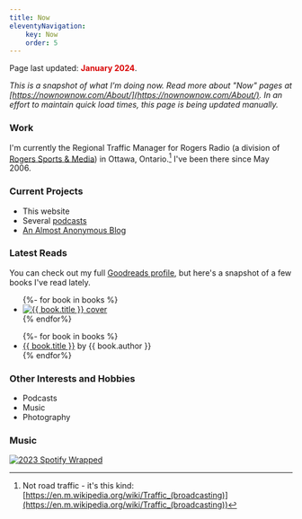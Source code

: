 ```yaml
---
title: Now
eleventyNavigation: 
    key: Now
    order: 5
---
```


<p class="now-page">Page last updated: <strong style="color:#d90202;"> January 2024</strong>.</p>


*This is a snapshot of what I'm doing now. Read more about "Now" pages at [https://nownownow.com/About/](https://nownownow.com/About/). In an effort to maintain quick load times, this page is being updated manually.*

### Work 
I'm currently the Regional Traffic Manager for Rogers Radio (a division of <a href="https://www.rogerssportsandmedia.com" target="_blank">Rogers Sports & Media</a>) in Ottawa, Ontario.[^1] I've been there since May 2006. 

### Current Projects  

* This website 
* Several [podcasts](/podcasts/)
* [An Almost Anonymous Blog](https://lwgrs.bearblog.dev) 

### Latest Reads 

You can check out my full [Goodreads profile](https://www.goodreads.com/user/show/2474979-stephen-gower), but here's a snapshot of a few books I've read lately. 

<!-- Book covers -->

<ul class="booknav">
{%- for book in books %}
 <li class="book-item"><a href="{{ book.url }}"><img class="book" src="{{ book.cover }}" alt="{{ book.title }} cover" title="{{ book.title}} by {{ book.author }}"></a></li> 
{% endfor%}
</ul>

<ul>
<!-- Book list -->
{%- for book in books %} 
<li><a href="{{ book.url }}">{{ book.title }}</a> by {{ book.author }} </li>
{% endfor%}
</ul> 

<!--
[Spider-Man: Life Story](https://www.goodreads.com/book/show/44286872-spider-man) by Chip Zdarsky and Mark Bagley (Illustrator)
[Moon of the Crusted Snow](https://www.goodreads.com/book/show/39082248-moon-of-the-crusted-snow) by Waubgeshig Rice 
[The Caves of Steel](https://www.goodreads.com/book/show/11097712-the-caves-of-steel) by Isaac Asimov 
[Red Team Blues](https://www.goodreads.com/book/show/60784891-red-team-blues) by Cory Doctorow 
-->

### Other Interests and Hobbies 
* Podcasts
* Music 
* Photography 

### Music

[![2023 Spotify Wrapped](/images/2023wrapped_summary-share.jpeg "My 2023 Spotify Wrapped Graphic")](https://open.spotify.com/playlist/37i9dQZF1DX18jTM2l2fJY?si=e6158d98d7074ef9&nd=1&dlsi=2e7f9a553c584ab4)

[^1]: Not road traffic - it's this kind: [https://en.m.wikipedia.org/wiki/Traffic_(broadcasting)](https://en.m.wikipedia.org/wiki/Traffic_(broadcasting))
